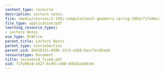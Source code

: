 ```yaml
---
content_type: resource
description: Lecture notes.
file: /media/courses/2-158j-computational-geometry-spring-2003/71fa96c0e5276c09c49003b35a106c0c_lecnotes9_fixed.pdf
file_type: application/pdf
learning_resource_types:
- Lecture Notes
ocw_type: OCWFile
parent_title: Lecture Notes
parent_type: CourseSection
parent_uid: 0441b151-058b-13c5-a1b8-6acc7ec05ad4
resourcetype: Document
title: lecnotes9_fixed.pdf
uid: 71fa96c0-e527-6c09-c490-03b35a106c0c
---
```

